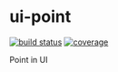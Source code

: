 # ui-point
[![build status](https://travis-ci.org/RainInFall/ui-point.svg?branch=master)](https://travis-ci.org/RainInFall/lazy-inject)
[![coverage](https://coveralls.io/repos/github/RainInFall/ui-point/badge.svg)](https://coveralls.io/github/RainInFall/lazy-inject?branch=master)

Point in UI
